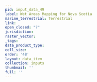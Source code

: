 ```yaml
---
pid: input_data_49
label: Wet Areas Mapping for Nova Scotia
marine_terrestrial: Terrestrial
link: 
open_closed: "?"
jurisdiction: 
raster_vector: 
_tags: 
data_product_type: 
cell_size: 
order: '48'
layout: data_item
collection: inputs
thumbnail: ''
full: ''
---
```

